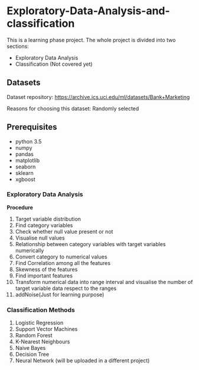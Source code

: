 # Exploratory-Data-Analysis-and-classification

This is a learning phase project. The whole project is divided into two sections:

* Exploratory Data Analysis
* Classification (Not covered yet)

## Datasets

Dataset repository:  https://archive.ics.uci.edu/ml/datasets/Bank+Marketing

Reasons for choosing this dataset: Randomly selected

## Prerequisites

- python 3.5
- numpy
- pandas
- matplotlib
- seaborn
- sklearn
- xgboost

### Exploratory Data Analysis
__Procedure__
1. Target variable distribution
2. Find category variables
3. Check whether null value present or not
4. Visualise null values
5. Relationship between category variables with target variables numerically
6. Convert category to numerical values
7. Find Correlation among all the features
8. Skewness of the features
9. Find important features 
10. Transform numerical data into range interval and visualise the number of target variable data respect to the ranges
11. addNoise(Just for learning purpose)

### Classification Methods
1. Logistic Regression
2. Support Vector Machines
3. Random Forest
4. K-Nearest Neighbours
5. Naive Bayes
6. Decision Tree
7. Neural Network (will be uploaded in a different project)
